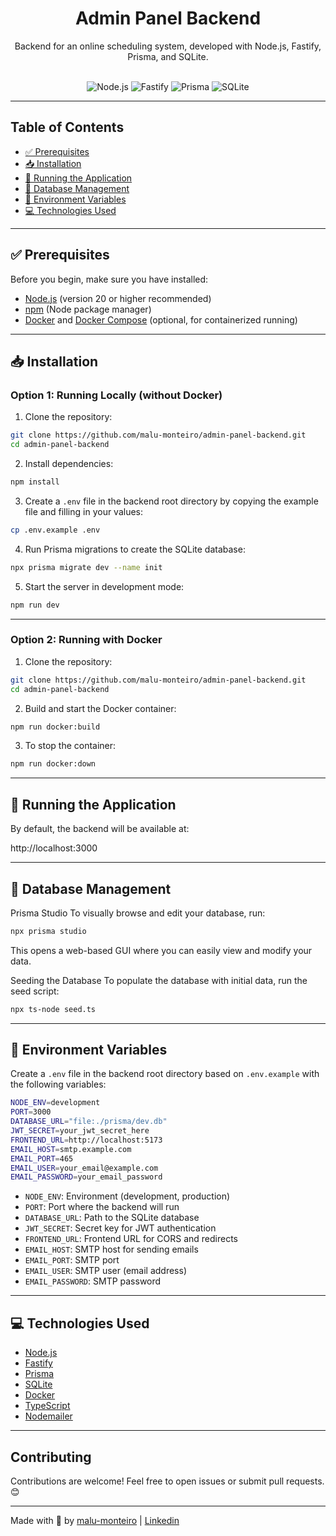 <h1 align="center">
Admin Panel Backend
</h1>

<div align="center">
Backend for an online scheduling system, developed with Node.js, Fastify, Prisma, and SQLite.
</div>
<br>
<p align="center">

<img src="https://img.shields.io/badge/Node.js-22.14.1-339933?style=for-the-badge&logo=nodedotjs&logoColor=339933" alt="Node.js" />
<img src="https://img.shields.io/badge/Fastify-5.2.1-000000?style=for-the-badge&logo=fastify&logoColor=000000" alt="Fastify" />
<img src="https://img.shields.io/badge/Prisma-6.4.1-2D3748?style=for-the-badge&logo=prisma&logoColor=2D3748" alt="Prisma" />
<img src="https://img.shields.io/badge/SQLite-3-blue?style=for-the-badge&logo=sqlite&logoColor=blue" alt="SQLite" />
</p>


---

## Table of Contents

- [✅ Prerequisites](#-prerequisites)  
- [📥 Installation](#-installation)  
- [🚀 Running the Application](#-running-the-application)  
- [💾 Database Management](#-database-management)
- [🔧 Environment Variables](#-environment-variables)  
- [💻 Technologies Used](#-technologies-used)  

---

## ✅ Prerequisites

Before you begin, make sure you have installed:

- [Node.js](https://nodejs.org/) (version 20 or higher recommended)  
- [npm](https://www.npmjs.com/get-npm) (Node package manager)  
- [Docker](https://www.docker.com/get-started) and [Docker Compose](https://docs.docker.com/compose/install/) (optional, for containerized running)

---

## 📥 Installation

### Option 1: Running Locally (without Docker)

1. Clone the repository:
```bash
git clone https://github.com/malu-monteiro/admin-panel-backend.git
cd admin-panel-backend
```

2. Install dependencies:
```bash
npm install
```

3. Create a `.env` file in the backend root directory by copying the example file and filling in your values:
```bash
cp .env.example .env
```

4. Run Prisma migrations to create the SQLite database:
```bash
npx prisma migrate dev --name init
```

5. Start the server in development mode:
```bash
npm run dev
```

---

### Option 2: Running with Docker

1. Clone the repository:
```bash
git clone https://github.com/malu-monteiro/admin-panel-backend.git
cd admin-panel-backend
```

2. Build and start the Docker container:
```bash
npm run docker:build
```

3. To stop the container:
```bash
npm run docker:down
```

---

## 🚀 Running the Application

By default, the backend will be available at:

http://localhost:3000

---

## 💾 Database Management
Prisma Studio
To visually browse and edit your database, run:

```bash
npx prisma studio
```
This opens a web-based GUI where you can easily view and modify your data.

Seeding the Database
To populate the database with initial data, run the seed script:
```bash
npx ts-node seed.ts
```

---

## 🔧 Environment Variables

Create a `.env` file in the backend root directory based on `.env.example` with the following variables:
```bash
NODE_ENV=development
PORT=3000
DATABASE_URL="file:./prisma/dev.db"
JWT_SECRET=your_jwt_secret_here
FRONTEND_URL=http://localhost:5173
EMAIL_HOST=smtp.example.com
EMAIL_PORT=465
EMAIL_USER=your_email@example.com
EMAIL_PASSWORD=your_email_password
```

- `NODE_ENV`: Environment (development, production)  
- `PORT`: Port where the backend will run  
- `DATABASE_URL`: Path to the SQLite database  
- `JWT_SECRET`: Secret key for JWT authentication  
- `FRONTEND_URL`: Frontend URL for CORS and redirects  
- `EMAIL_HOST`: SMTP host for sending emails  
- `EMAIL_PORT`: SMTP port  
- `EMAIL_USER`: SMTP user (email address)  
- `EMAIL_PASSWORD`: SMTP password  

---

## 💻 Technologies Used

- [Node.js](https://nodejs.org/)  
- [Fastify](https://www.fastify.io/)  
- [Prisma](https://www.prisma.io/)  
- [SQLite](https://www.sqlite.org/index.html)  
- [Docker](https://www.docker.com/)  
- [TypeScript](https://www.typescriptlang.org/)  
- [Nodemailer](https://nodemailer.com/)  

---

## Contributing

Contributions are welcome! Feel free to open issues or submit pull requests. 😊

---

Made with 💜 by [malu-monteiro](https://github.com/malu-monteiro) | [Linkedin](https://www.linkedin.com/in/m-monteiro/)






